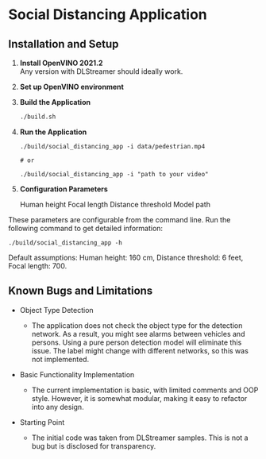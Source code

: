 # Social Distancing Application

## Installation and Setup

1. **Install OpenVINO 2021.2**  
   Any version with DLStreamer should ideally work.

2. **Set up OpenVINO environment**

3. **Build the Application**
   ```bash
   ./build.sh

4. **Run the Application**

    ```
   ./build/social_distancing_app -i data/pedestrian.mp4

    # or 
   
   ./build/social_distancing_app -i "path to your video"
    ```

5. **Configuration Parameters**

    Human height
    Focal length
    Distance threshold
    Model path

These parameters are configurable from the command line. Run the following command to get detailed information:

```
./build/social_distancing_app -h
```

Default assumptions: Human height: 160 cm, Distance threshold: 6 feet, Focal length: 700.


## Known Bugs and Limitations

- Object Type Detection
    - The application does not check the object type for the detection network. As a result, you might see alarms between vehicles and persons. Using a pure person detection model will eliminate this issue. The label might change with different networks, so this was not implemented.

- Basic Functionality Implementation
    - The current implementation is basic, with limited comments and OOP style. However, it is somewhat modular, making it easy to refactor into any design.

- Starting Point
    - The initial code was taken from DLStreamer samples. This is not a bug but is disclosed for transparency.